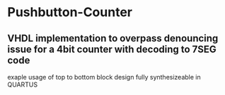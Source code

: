 # Pushbutton-Counter
## VHDL implementation to overpass denouncing issue for a 4bit counter with decoding to 7SEG code
exaple usage of top to bottom block design fully synthesizeable in QUARTUS 
